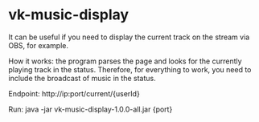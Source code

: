 # vk-music-display

It can be useful if you need to display the current track on the stream via OBS, for example.

How it works: the program parses the page and looks for the currently playing track in the status. 
Therefore, for everything to work, you need to include the broadcast of music in the status.

Endpoint: http://ip:port/current/{userId}

Run: java -jar vk-music-display-1.0.0-all.jar {port}
